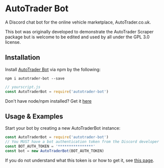 # AutoTrader Bot
A Discord chat bot for the online vehicle marketplace, AutoTrader.co.uk.

This bot was originally developed to demonstrate the AutoTrader Scraper package but is welcome to be edited and used by all under the GPL 3.0 license.
## Installation
Install [AutoTrader Bot](https://www.npmjs.com/package/autotrader-bot) via npm by the following:
````
npm i autotrader-bot --save
````
````Javascript
// yourscript.js
const AutoTraderBot = require('autotrader-bot')
````
Don't have node/npm installed? Get it [here](https://nodejs.org/en/)
## Usage & Examples
Start your bot by creating a new AutoTraderBot instance:
````Javascript
const AutoTraderBot = require('autotrader-bot')
// You MUST have a bot authentication token from the Discord developer portal
const BOT_AUTH_TOKEN = '****************'
const bot = new AutoTraderBot(BOT_AUTH_TOKEN)
````
If you do not understand what this token is or how to get it, see [this page](https://discordapp.com/developers/docs/topics/oauth2#bots).
